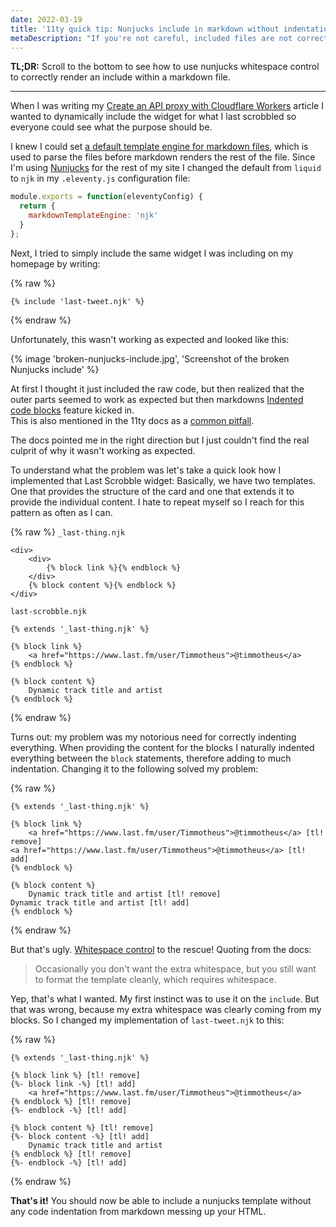 ```yaml
---
date: 2022-03-19
title: '11ty quick tip: Nunjucks include in markdown without indentation'
metaDescription: "If you're not careful, included files are not correctly rendered."
---
```


**TL;DR:** Scroll to the bottom to see how to use nunjucks whitespace control to correctly render an include within a markdown file.

---

When I was writing my [Create an API proxy with Cloudflare Workers](/api-proxy-with-cloudflare-workers) article I wanted to dynamically include the widget for what I last scrobbled so everyone could see what the purpose should be.

I knew I could set [a default template engine for markdown files](https://www.11ty.dev/docs/config/#default-template-engine-for-markdown-files), which is used to parse the files before markdown renders the rest of the file. Since I'm using [Nunjucks](https://mozilla.github.io/nunjucks/) for the rest of my site I changed the default from `liquid` to `njk` in my `.eleventy.js` configuration file:

```js
module.exports = function(eleventyConfig) {
  return {
    markdownTemplateEngine: 'njk'
  }
};
```

Next, I tried to simply include the same widget I was including on my homepage by writing:

{% raw %}
```
{% include 'last-tweet.njk' %}
```
{% endraw %}

Unfortunately, this wasn't working as expected and looked like this:

{% image 'broken-nunjucks-include.jpg', 'Screenshot of the broken Nunjucks include' %}

At first I thought it just included the raw code, but then realized that the outer parts seemed to work as expected but then markdowns [Indented code blocks](https://spec.commonmark.org/0.28/#indented-code-blocks) feature kicked in.  
This is also mentioned in the 11ty docs as a [common pitfall](https://www.11ty.dev/docs/languages/markdown/#there-are-extra-and-in-my-output).

The docs pointed me in the right direction but I just couldn't find the real culprit of why it wasn't working as expected.

To understand what the problem was let's take a quick look how I implemented that Last Scrobble widget: Basically, we have two templates. One that provides the structure of the card and one that extends it to provide the individual content. I hate to repeat myself so I reach for this pattern as often as I can.

{% raw %}
`_last-thing.njk`

```
<div>
	<div>
        {% block link %}{% endblock %}
    </div>
	{% block content %}{% endblock %}
</div>
```

`last-scrobble.njk`

```
{% extends '_last-thing.njk' %}

{% block link %}
    <a href="https://www.last.fm/user/Timmotheus">@timmotheus</a>
{% endblock %}

{% block content %}
    Dynamic track title and artist
{% endblock %}
```
{% endraw %}

Turns out: my problem was my notorious need for correctly indenting everything. When providing the content for the blocks I naturally indented everything between the `block` statements, therefore adding to much indentation. Changing it to the following solved my problem:

{% raw %}
```
{% extends '_last-thing.njk' %}

{% block link %}
    <a href="https://www.last.fm/user/Timmotheus">@timmotheus</a> [tl! remove]
<a href="https://www.last.fm/user/Timmotheus">@timmotheus</a> [tl! add]
{% endblock %}

{% block content %}
    Dynamic track title and artist [tl! remove]
Dynamic track title and artist [tl! add]
{% endblock %}
```
{% endraw %}

But that's ugly. [Whitespace control](https://mozilla.github.io/nunjucks/templating.html#whitespace-control) to the rescue! Quoting from the docs:

> Occasionally you don't want the extra whitespace, but you still want to format the template cleanly, which requires whitespace.

Yep, that's what I wanted. My first instinct was to use it on the `include`. But that was wrong, because my extra whitespace was clearly coming from my blocks. So I changed my implementation of `last-tweet.njk` to this:

{% raw %}
```
{% extends '_last-thing.njk' %}

{% block link %} [tl! remove]
{%- block link -%} [tl! add]
    <a href="https://www.last.fm/user/Timmotheus">@timmotheus</a>
{% endblock %} [tl! remove]
{%- endblock -%} [tl! add]

{% block content %} [tl! remove]
{%- block content -%} [tl! add]
    Dynamic track title and artist
{% endblock %} [tl! remove]
{%- endblock -%} [tl! add]
```
{% endraw %}

**That's it!** You should now be able to include a nunjucks template without any code indentation from markdown messing up your HTML.